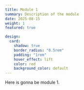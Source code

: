 ```yaml
---
title: Module 1
summary: Description of the module
date: 2025-08-15
weight: 1
featured: true

design:
  card:
    shadow: true
    border_radius: "0.5rem"
    padding: "1rem"
    hover_effect: lift
    color: red
    background_color: default
---
```


Here is gonna be module 1.
